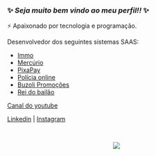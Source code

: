 ### ✨ _Seja muito bem vindo ao meu perfil!!_ ✨
⚡ Apaixonado por tecnologia e programação.

Desenvolvedor dos seguintes sistemas SAAS:
- [Immo](https://www.alfasistemas.com.br/sistema/immo)
- [Mercúrio](https://mercurioapp.com.br)
- [PixaPay](https://pixapay.com.br)
- [Polícia online](http://policiaonlineapp.com.br)
- [Buzoli Promoções](http://buzoli.com.br)
- [Rei do bailão](http://clubereidobailao.com.br)

[Canal do youtube](https://www.youtube.com/channel/UCyHhocrNAX9BAvgj6ZGzMbw)

[Linkedin](https://www.linkedin.com/in/douglas-colombo-2a0718239) | 
[Instagram](https://www.instagram.com/douglascolombo09/)

<!--
**Douglas09/Douglas09** is a ✨ _special_ ✨ repository because its `README.md` (this file) appears on your GitHub profile.

Contato: (51) 9 9550-2636

Here are some ideas to get you started:

- 🔭 I’m currently working on ...
- 🌱 I’m currently learning ...
- 👯 I’m looking to collaborate on ...
- 🤔 I’m looking for help with ...
- 💬 Ask me about ...
- 📫 How to reach me: ...
- 😄 Pronouns: ...
- ⚡ Fun fact: ...
-->

</br>
<p align="center"> <img alingn="center" src="https://profile-counter.glitch.me/Douglas09/count.svg"/></p>
